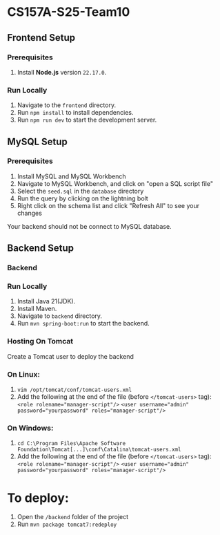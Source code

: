 # CS157A-S25-Team10

## Frontend Setup

### Prerequisites
1. Install **Node.js** version `22.17.0`.

### Run Locally
1. Navigate to the `frontend` directory.
2. Run `npm install` to install dependencies.
3. Run `npm run dev` to start the development server.

## MySQL Setup

### Prerequisites
1. Install MySQL and MySQL Workbench
2. Navigate to MySQL Workbench, and click on "open a SQL script file"
3. Select the `seed.sql` in the `database` directory
4. Run the query by clicking on the lightning bolt
5. Right click on the schema list and click "Refresh All" to see your changes

Your backend should not be connect to MySQL database.

## Backend Setup

### Backend

### Run Locally
1. Install Java 21(JDK).
2. Install Maven.
3. Navigate to `backend` directory.
3. Run `mvn spring-boot:run` to start the backend.

### Hosting On Tomcat
Create a Tomcat user to deploy the backend

### On Linux: 
1. `vim /opt/tomcat/conf/tomcat-users.xml`
2. Add the following at the end of the file (before `</tomcat-users>` tag): 
`<role rolename="manager-script"/>`
`<user username="admin" password="yourpassword" roles="manager-script"/>`

### On Windows:
1. `cd C:\Program Files\Apache Software Foundation\Tomcat[...]\conf\Catalina\tomcat-users.xml`
2. Add the following at the end of the file (before `</tomcat-users>` tag): 
`<role rolename="manager-script"/>`
`<user username="admin" password="yourpassword" roles="manager-script"/>`

# To deploy:
1. Open the `/backend` folder of the project
2. Run `mvn package tomcat7:redeploy`

